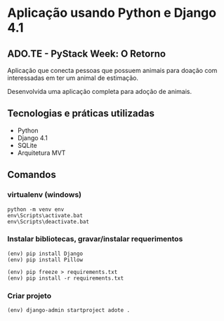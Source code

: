 # Aplicação usando Python e Django 4.1

## ADO.TE - PyStack Week: O Retorno

Aplicação que conecta pessoas que possuem animais para doação com interessadas em ter um animal de estimação.

Desenvolvida uma aplicação completa para adoção de animais.

## Tecnologias e práticas utilizadas
- Python
- Django 4.1
- SQLite
- Arquitetura MVT

## Comandos

### virtualenv (windows)
```
python -m venv env
env\Scripts\activate.bat
env\Scripts\deactivate.bat
```

### Instalar bibliotecas, gravar/instalar requerimentos
```
(env) pip install Django
(env) pip install Pillow

(env) pip freeze > requirements.txt
(env) pip install -r requirements.txt
```

### Criar projeto
```
(env) django-admin startproject adote .
```